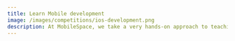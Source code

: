 ```yaml
---
title: Learn Mobile development
image: /images/competitions/ios-development.png
description: At MobileSpace, we take a very hands-on approach to teaching mobile development. You can learn to build an iOS app, Android app or even a cross-platform app with React Native. In-fact we believe that anyone with or without a technical background can learn to build a simple mobile app in 1 day. Period.<br /><br />So if you have ever wanted to build an iOS/Android app and have not found the perfect book or online course to start learning it yet.. this is your chance!
---
```

